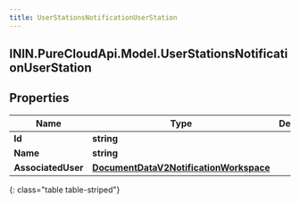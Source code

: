 ```yaml
---
title: UserStationsNotificationUserStation
---
```

## ININ.PureCloudApi.Model.UserStationsNotificationUserStation

## Properties

|Name | Type | Description | Notes|
|------------ | ------------- | ------------- | -------------|
| **Id** | **string** |  | [optional] |
| **Name** | **string** |  | [optional] |
| **AssociatedUser** | [**DocumentDataV2NotificationWorkspace**](DocumentDataV2NotificationWorkspace.html) |  | [optional] |
{: class="table table-striped"}


